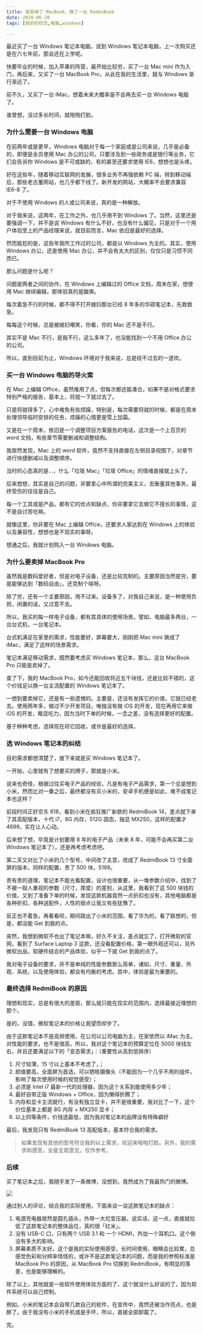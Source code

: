 ```yaml
---
title: 我卖掉了 MacBook，换了一台 RedmiBook
date: 2020-06-20
tags: [我的叨叨念,电脑,windows]

---
```


最近买了一台 Windows 笔记本电脑，说到 Windows 笔记本电脑，上一次购买还是在六七年前，那会还在上学呢。

快要毕业的时候，加入苹果的阵营，最开始比较穷，买了一台 Mac mini 作为入门，再后来，又买了一台 MacBook Pro，从此在我的生活里，就与 Windows 渐行渐远了。

<!-- more -->

前不久，又买了一台 iMac，想着未来大概率是不会再去买一台 Windows 电脑了。

谁曾想，没过多长时间，就啪啪打脸。


### 为什么需要一台 Windows 电脑

在前两年或是更早，Windows 电脑对于每一个家庭或是公司来说，几乎是必备的，即便是全员使用 Mac 办公的公司，只要涉及到一些政务或是银行等业务，它们会告诉你 Windows 是不可或缺的，有的甚至还要求使用 IE6，想想也是头疼。

好在这些年，随着移动互联网的发展，很多业务不再强依赖 PC 端，转到移动端后，那些老古董网站，也几乎都下线了。新开发的网站，大概率不会要求兼容 IE6-8 了。

对于不使用 Windows 的人或公司来说，真的是一种解放。

对于我来说，这两年，在工作之外，也几乎用不到 Windows 了。当然，这里还是要强调一下，并不是说 Windows 有什么不好，也没有什么偏见，只是对于一个用户体验至上的产品经理来说，就目前而言，Mac 依旧是最好的选择。

然而尴尬的是，这些年我所工作过的公司，都是以 Windows 为主的。其实，使用 Windows 办公，还是使用 Mac 办公，并不会有太大的区别，仅仅只是习惯不同而已。

那么问题是什么呢？

问题是两者之间的协作，在 Windows 上编辑过的 Office 文档，周末在家，想使用 Mac  继续编辑，那体验真的是酸爽。

每次着急不行的时候，都不得不打开媳妇那台已经 8 年多的华硕笔记本，先救救急。

每每这个时候，总是被媳妇嘲笑，你看，你的 Mac 还不是不行。

其实不是 Mac 不行，是我不行，这么多年了，也没能找到一个不用 Office 办公的公司。

所以，直到目前为止，Windows 环境对于我来说，总是绕不过去的一道坎。

### 买一台 Windows 电脑的导火索

在 Mac 上编辑 Office，虽然难用了点，但每次都还能凑合。如果不是对格式要求特别严格的报告，基本上，将就一下就过去了。

只是将就得多了，心中难免有些烦躁，特别是，每次需要将就的时候，都是在周末处理领导临时安排的任务，烦躁的心情更是雪上加霜。

又是在一个周末，依旧是一个调整项目方案报告的电话，这次是一个上百页的 word 文档，有些章节需要删减和调整结构。

我居然发现，Mac 上的 word 软件，竟然不支持直接在左侧目录视图下，对章节进行快捷删减以及调整顺序。

当时的心态真的是...，什么「垃圾 Mac」「垃圾 Office」的情绪直接就上头了。

后来想想，其实是自己的问题，非要拿心中所谓的完美主义，去衡量其他事务，最终受伤的往往是自己。

每一个工具或是产品，都有它的优点和缺点，你非要拿它去做它不擅长的事情，这不是自讨苦吃嘛。

就像这里，你非要在 Mac 上编辑 Office，还要求人家达到在 Windows 上的体验以及兼容性，想想也是不现实的事呀。

想通之后，我就计划购入一台 Windows 电脑。

### 为什么要卖掉 MacBook Pro

虽然我是数码爱好者，但是对电子设备，还是比较克制的。主要原因当然是穷，要是能够达到「数码自由」，还克制个啥呀。

除了穷，还有一个主要原因，用不过来。设备多了，对我自己来说，是一种使用负担，闲置的话，又过意不去。

所以，我买的每一样电子设备，都有其具体的使用场景。譬如，电脑最多两台，一台台式机，一台笔记本。

台式机满足在家里的需求，性能要好，屏幕要大，刚刚把 Mac mini 换成了 iMac，满足了这样的场景需求。

笔记本满足移动需求，既然要考虑买 Windows 笔记本，那么，这台 MacBook Pro 只能是卖掉了。

查了下，我的 MacBook Pro，如今还能回收将近五千块钱，还是比较不错的，这个价钱足以换一台主流配置的 Windows 笔记本了。

一想到要卖掉它，还是有一些遗憾的。主要是，还没有发挥它的价值，它就已经老去。使用两年多，做过不少开发项目，唯独没有做 iOS 的开发，现在再用它来做 iOS 的开发，略显吃力，因为当时下单的时候，一念之差，没有选择更好的配置。

基于种种考虑，选择现在将它回收，或许是最好的选择。

### 选 Windows 笔记本的纠结

目的需求都想清楚了，接下来就是买 Windows 笔记本了。

一开始，心里就有了想要买的牌子，那就是小米。

说来也奇怪，根据过往买电子产品的经验，凡是有电子产品需求，第一个总是想到小米，然而比对一番之后，最终都没有买小米的，安卓手机便是如此，难不成笔记本也这样？

前段时间正好京东 618，看到小米在疯狂推广新款的 RedmiBook 14，差点就下单了其高配版本，十代 i7，8G 内存，512G 固态，独显 MX250，这样的配置才 4699，实在让人心动。

后来想了想，毕竟是计划要用 8 年的电子产品（未来 8 年，可能不会再买第二台 Windows 笔记本了），还是再考虑考虑吧。

第二天又对比了小米的几个型号，中间改了主意，改成了 RedmiBook 13 寸全面屏的版本，同样的配置，贵了 500 块，5199。

贵有贵的道理，笔记本不能光看配置，设计也很重要，从一堆参数介绍中，找到了不被一般人重视的参数（尺寸，厚度）的差别，从这里，我看到了这 500 块钱的价值，又到了准备下单的时候，发现这款机器竟然一点折扣也没有，其他电脑都是各种折扣，各种送配件，人性的弱点让我又有些犹豫了。

反正也不着急，再看看呗，期间跳出了小米的范围，看了华为的，看了联想的，但是，都没能 Get 到我的点。

突然，我想到微软不也出了笔记本嘛，好久不关注，差点就忘了，打开微软的官网，看到了 Surface Laptop 3 这款，还没看配置价格，第一眼外观还可以，另外微软出品，软硬件结合的产品体验，似乎一下就 Get 到我的点了。

我对电子设备的要求，并不是单纯的性能参数那么简单，诸如，尺寸、重量、外观、系统，以及使用体验，都会有均衡的考虑。其中，体验是最为重要的。

### 最终选择 RedmiBook 的原因

理想和现实，总是有很大的差距，那么就只能在现实的范围内，选择最接近理想的那个。

是的，没错，微软笔记本的价格让我望而却步了。

由于这款笔记本不是高频使用，在公司以公司电脑为主，在家依然以 iMac 为主。对性能的要求，也不是很高，所以，我对这个笔记本的预算定位在 5000 块钱左右，并且还要满足以下的「变态需求」：（重要性从高到低排序）

1. 尺寸轻薄，15 寸以上基本不考虑了，；
2. 颜值要高，全面屏为首选，可以牺牲摄像头（不能因为一个几乎不用的组件，影响了每次使用时候的视觉感受）；
3. 必须是 Intel i7 最新一代的处理器，因为这个关系到能使用多少年；
4. 最好自带正版 Windows + Office，因为懒得折腾了；
5. 内存和显卡主流就行，有没有独立显卡，并不是很重要，我对比了一下，这个价位基本上都是 8G 内存 + MX250 显卡；
6. 以上同等条件，价钱选最低，因为我对笔记本的品牌没有特殊癖好

最后，我发现只有 RedmiBook 13 高配版本，基本符合我的需求。

> 如果发现有其他的型号符合我的以上需求，欢迎来啪啪打脸。另外，我的需求和感受，全是主观意见，仅作参考。

### 后续

买了笔记本之后，我随手发了一条微博，没想到，竟然成为了我最热门的微博。

![](/image/daodao/about-pc.png)

通过别人的评论，结合我的实际使用，下面来谈一谈这款笔记本的缺点：

1. 电源充电器居然是圆孔插头，外带一大坨变压器。说实话，这一点，直接就拉低了这款笔记本的整体品位，真的很「红米」。
2. 没有 USB-C 口，只有两个 USB 3.1 和 一个 HDMI，外加一个耳机口。这个倒没有多大的影响。
3. 屏幕素质不太好。这个是我的实际使用感受，长时间使用，眼睛会比较累，总感觉色彩和分辨率怪怪的，或许不是这款笔记本的问题，而是我的参照标准是 MacBook Pro 的原因，从 MacBook Pro 切换到 RedmiBook，有明显的落差，也是能够理解的。 

除了以上，其他就是一些软件使用体验方面的了，这个就没什么好说的了，因为软件系统可以自己控制。

例如，小米的笔记本会自带几款自己的软件，在宣传中，竟然还被当作亮点，也是醉了。由于我没有小米的手机或是手环，所以，直接全部卸载了。

完。